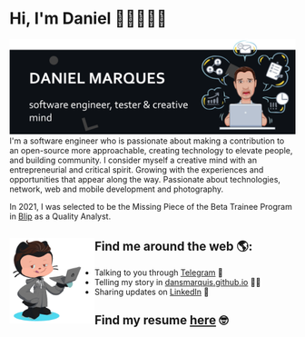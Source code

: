 # Hi, I'm Daniel 👋🏼👨🏽‍💻

<img src="https://github.com/DansMarquis/DansMarquis/blob/8e20f1c0139f707e3ac026015cb8dda7f3ee5798/back.png" alt="banner">
I'm a software engineer who is passionate about making a contribution to an open-source more approachable, creating technology to elevate people, and building community. I consider myself a creative mind with an entrepreneurial and critical spirit. Growing with the experiences and opportunities that appear along the way. Passionate about technologies, network, web and mobile development and photography.

In 2021, I was selected to be the Missing Piece of the Beta Trainee Program in [Blip](https://blip.pt) as a Quality Analyst.

## Find me around the web 🌎: <a href="https://github.com/DansMarquis"><img align="left" width="150" height="150" src="https://github.com/DansMarquis/DansMarquis/blob/07f2658664b35a35471f9ceadfdca4bef8cfb1de/octoDM.gif"></a>
- Talking to you through [Telegram](https://t.me/dansmarquis) 📩
- Telling my story in [dansmarquis.github.io](https://dansmarquis.github.io) ✍🏾
- Sharing updates on <a href="https://www.linkedin.com/in/codanielmarques/">LinkedIn</a> 💼

## Find my resume [here](https://drive.google.com/file/d/1OyfZr8vjlTn6s8wJo58NGnbKavyzIcdD/view) 🤓
